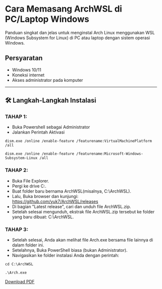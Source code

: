 # Cara Memasang ArchWSL di PC/Laptop Windows

Panduan singkat dan jelas untuk menginstal Arch Linux menggunakan WSL (Windows Subsystem for Linux) di PC atau laptop dengan sistem operasi Windows.

## Persyaratan

- Windows 10/11
- Koneksi internet
- Akses administrator pada komputer

---

## 🛠️ Langkah-Langkah Instalasi

### TAHAP 1:
-	Buka Powershell sebagai Administrator
-	Jalankan Perintah Aktivasi
   ```
dism.exe /online /enable-feature /featurename:VirtualMachinePlatform /all
```
```
dism.exe /online /enable-feature /featurename:Microsoft-Windows-Subsystem-Linux /all
```

### TAHAP 2:
-	Buka File Explorer.
-	Pergi ke drive C:.
-	Buat folder baru bernama ArchWSL(misalnya, C:\ArchWSL).
-	Lalu, Buka browser dan kunjungi: https://github.com/yuk7/ArchWSL/releases
-	Di bagian "Latest release", cari dan unduh file ArchWSL.zip.
-	Setelah selesai mengunduh, ekstrak file ArchWSL.zip tersebut ke folder yang baru dibuat: C:\ArchWSL.

### TAHAP 3:
-	Setelah selesai, Anda akan melihat file Arch.exe bersama file lainnya di dalam folder ini.
-	Setelahnya, Buka PowerShell biasa (bukan Administrator).
-	Navigasikan ke folder instalasi Anda dengan perintah:
```
cd C:\ArchWSL
```
```
.\Arch.exe
```

[Download PDF](./ArchWSL-Tutorial.pdf)
